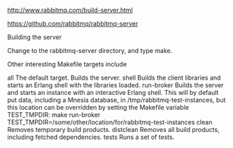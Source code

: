http://www.rabbitmq.com/build-server.html


https://github.com/rabbitmq/rabbitmq-server




Building the server

Change to the rabbitmq-server directory, and type make.

Other interesting Makefile targets include

all
The default target. Builds the server.
shell
Builds the client libraries and starts an Erlang shell with the libraries loaded.
run-broker
Builds the server and starts an instance with an interactive Erlang shell. This will by default put data, including a Mnesia database, in /tmp/rabbitmq-test-instances, but this location can be overridden by setting the Makefile variable TEST_TMPDIR:
make run-broker TEST_TMPDIR=/some/other/location/for/rabbitmq-test-instances
clean
Removes temporary build products.
distclean
Removes all build products, including fetched dependencies.
tests
Runs a set of tests.













